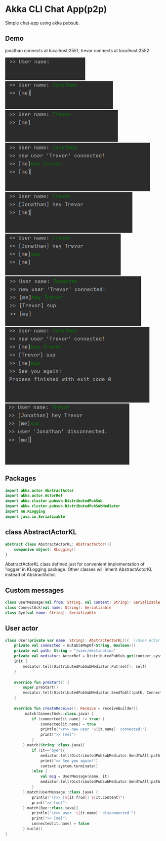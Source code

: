 # Akka CLI Chat App(p2p)
Simple chat-app using akka pubsub.

## Demo
jonathan connects at localhost:2551, trevor connects at localhost:2552
<div>
    <img src="https://github.com/ferrarijh/akka-p2p-chat/blob/master/demo-screenshot/1.png">
</div>
<div>
    <img src="https://github.com/ferrarijh/akka-p2p-chat/blob/master/demo-screenshot/2.png">
</div>
<div>
    <img src="https://github.com/ferrarijh/akka-p2p-chat/blob/master/demo-screenshot/3.png">
</div>
<div>
    <img src="https://github.com/ferrarijh/akka-p2p-chat/blob/master/demo-screenshot/4.png">
</div>
<div>
    <img src="https://github.com/ferrarijh/akka-p2p-chat/blob/master/demo-screenshot/5.png">
</div>
<div>
    <img src="https://github.com/ferrarijh/akka-p2p-chat/blob/master/demo-screenshot/6.png">
</div>
<div>
    <img src="https://github.com/ferrarijh/akka-p2p-chat/blob/master/demo-screenshot/7.png">
</div>
<div>
    <img src="https://github.com/ferrarijh/akka-p2p-chat/blob/master/demo-screenshot/8.png">
</div>
<div>
    <img src="https://github.com/ferrarijh/akka-p2p-chat/blob/master/demo-screenshot/9.png">
</div>

## Packages
```kotlin
import akka.actor.AbstractActor
import akka.actor.ActorRef
import akka.cluster.pubsub.DistributedPubSub
import akka.cluster.pubsub.DistributedPubSubMediator
import mu.KLogging
import java.io.Serializable
```

## class AbstractActorKL
```kotlin
abstract class AbstractActorKL: AbstractActor(){
    companion object: KLogging()
}
```
AbstractActorKL class defined just for convenient implementation of 'logger' in KLogging package.
Other classes will inherit AbstractActorKL instead of AbstractActor.

## Custom messages
```kotlin
class UserMessage(val from: String, val content: String): Serializable
class ConnectAck(val name: String): Serializable
class Bye(val name: String): Serializable
```

## User actor
```kotlin
class User(private var name: String): AbstractActorKL(){  //User Actor sends & displays message
    private val connected = mutableMapOf<String, Boolean>()
    private val path: String = "/user/destination"
    private val mediator: ActorRef = DistributedPubSub.get(context.system).mediator()
    init {
        mediator.tell(DistributedPubSubMediator.Put(self), self)
    }

    override fun preStart() {
        super.preStart()
        mediator.tell(DistributedPubSubMediator.SendToAll(path, ConnectAck(name), true), self)
    }

    override fun createReceive(): Receive = receiveBuilder()
        .match(ConnectAck::class.java) {
            if (connected[it.name] != true) {
                connected[it.name] = true
                println("\r>> new user '${it.name}' connected!")
                print(">> [me]")
            }
        }.match(String::class.java){
            if (it=="bye"){
                mediator.tell(DistributedPubSubMediator.SendToAll(path, Bye(name), true), self)
                print(">> See you again!")
                context.system.terminate()
            }else {
                val msg = UserMessage(name, it)
                mediator.tell(DistributedPubSubMediator.SendToAll(path, msg, true), self)
            }
        }.match(UserMessage::class.java) {
            println("\r>> [${it.from}] ${it.content}")
            print(">> [me]")
        }.match(Bye::class.java){
            println("\r>> user '${it.name}' disconnected.")
            print(">> [me]")
            connected[it.name] = false
        }.build()
}
```
